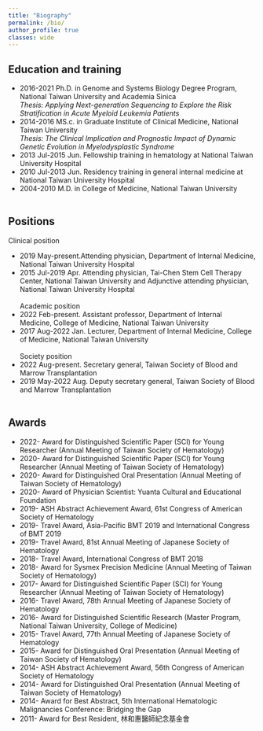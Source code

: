 ```yaml
---
title: "Biography"
permalink: /bio/
author_profile: true
classes: wide
---
```


**Education and training**
---
- 2016-2021 Ph.D. in Genome and Systems Biology Degree Program, National Taiwan University and Academia Sinica <br>
*Thesis: Applying Next-generation Sequencing to Explore the Risk Stratification in Acute Myeloid Leukemia Patients*
- 2014-2016 MS.c. in Graduate Institute of Clinical Medicine, National Taiwan University <br>
*Thesis: The Clinical Implication and Prognostic Impact of Dynamic Genetic Evolution in Myelodysplastic Syndrome*
- 2013 Jul-2015 Jun. Fellowship training in hematology at National Taiwan University Hospital
- 2010 Jul-2013 Jun. Residency training in general internal medicine at National Taiwan University Hospital
- 2004-2010 M.D. in College of Medicine, National Taiwan University <br><br>

**Positions**
---
Clinical position
-	2019 May-present.Attending physician, Department of Internal Medicine, National Taiwan University Hospital
-	2015 Jul-2019 Apr. Attending physician,  Tai-Chen Stem Cell Therapy Center, National Taiwan University and Adjunctive attending physician, National Taiwan University Hospital <br><br>
Academic position
-	2022 Feb-present. Assistant professor, Department of Internal Medicine, College of Medicine, National Taiwan University
-	2017 Aug-2022 Jan. Lecturer, Department of Internal Medicine, College of Medicine, National Taiwan University<br><br>
Society position
-	2022 Aug-present. Secretary general, Taiwan Society of Blood and Marrow Transplantation
-	2019 May-2022 Aug. Deputy secretary general, Taiwan Society of Blood and Marrow Transplantation <br><br>

**Awards**
---
-	2022- Award for Distinguished Scientific Paper (SCI) for Young Researcher (Annual Meeting of Taiwan Society of Hematology)
-	2020- Award for Distinguished Scientific Paper (SCI) for Young Researcher (Annual Meeting of Taiwan Society of Hematology)
-	2020- Award for Distinguished Oral Presentation (Annual Meeting of Taiwan Society of Hematology)
-	2020- Award of Physician Scientist: Yuanta Cultural and Educational Foundation 
-	2019- ASH Abstract Achievement Award, 61st Congress of American Society of Hematology
-	2019- Travel Award, Asia-Pacific BMT 2019 and International Congress of BMT 2019
-	2019- Travel Award, 81st Annual Meeting of Japanese Society of Hematology
-	2018- Travel Award, International Congress of BMT 2018
-	2018- Award for Sysmex Precision Medicine (Annual Meeting of Taiwan Society of Hematology)
-	2017- Award for Distinguished Scientific Paper (SCI) for Young Researcher (Annual Meeting of Taiwan Society of Hematology)
-	2016- Travel Award, 78th Annual Meeting of Japanese Society of Hematology
-	2016- Award for Distinguished Scientific Research (Master Program, National Taiwan University, College of Medicine)
-	2015- Travel Award, 77th Annual Meeting of Japanese Society of Hematology
-	2015- Award for Distinguished Oral Presentation (Annual Meeting of Taiwan Society of Hematology)
-	2014- ASH Abstract Achievement Award, 56th Congress of American Society of Hematology
-	2014- Award for Distinguished Oral Presentation (Annual Meeting of Taiwan Society of Hematology)
-	2014- Award for Best Abstract, 5th International Hematologic Malignancies Conference: Bridging the Gap
-	2011- Award for Best Resident, 林和惠醫師紀念基金會